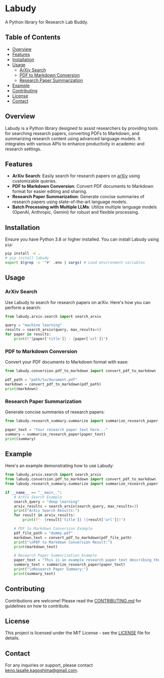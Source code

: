 # Labudy

A Python library for Research Lab Buddy.

## Table of Contents

- [Overview](#overview)
- [Features](#features)
- [Installation](#installation)
- [Usage](#usage)
  - [ArXiv Search](#arxiv-search)
  - [PDF to Markdown Conversion](#pdf-to-markdown-conversion)
  - [Research Paper Summarization](#research-paper-summarization)
- [Example](#example)
- [Contributing](#contributing)
- [License](#license)
- [Contact](#contact)

## Overview

Labudy is a Python library designed to assist researchers by providing tools for searching research papers, converting PDFs to Markdown, and summarizing research content using advanced language models. It integrates with various APIs to enhance productivity in academic and research settings.

## Features

- **ArXiv Search**: Easily search for research papers on [arXiv](https://arxiv.org/) using customizable queries.
- **PDF to Markdown Conversion**: Convert PDF documents to Markdown format for easier editing and sharing.
- **Research Paper Summarization**: Generate concise summaries of research papers using state-of-the-art language models.
- **Batch Processing with Multiple LLMs**: Utilize multiple language models (OpenAI, Anthropic, Gemini) for robust and flexible processing.

## Installation

Ensure you have Python 3.8 or higher installed. You can install Labudy using `pip`:

```bash
pip install -e .
# pip install labudy
export $(grep -v '^#' .env | xargs) # Load environment variables
```

## Usage

### ArXiv Search

Use Labudy to search for research papers on arXiv. Here's how you can perform a search:

```python
from labudy.arxiv.search import search_arxiv

query = "machine learning"
results = search_arxiv(query, max_results=5)
for paper in results:
    print(f"{paper['title']} - {paper['url']}")
```

### PDF to Markdown Conversion

Convert your PDF documents to Markdown format with ease:

```python
from labudy.conversion.pdf_to_markdown import convert_pdf_to_markdown

pdf_path = "path/to/document.pdf"
markdown = convert_pdf_to_markdown(pdf_path)
print(markdown)
```

### Research Paper Summarization

Generate concise summaries of research papers:

```python
from labudy.research_summary.summarize import summarize_research_paper

paper_text = "Your research paper text here..."
summary = summarize_research_paper(paper_text)
print(summary)
```

## Example

Here's an example demonstrating how to use Labudy:

```python
from labudy.arxiv.search import search_arxiv
from labudy.conversion.pdf_to_markdown import convert_pdf_to_markdown
from labudy.research_summary.summarize import summarize_research_paper

if __name__ == "__main__":
    # ArXiv Search Example
    search_query = "deep learning"
    arxiv_results = search_arxiv(search_query, max_results=3)
    print("ArXiv Search Results:")
    for result in arxiv_results:
        print(f"- {result['title']} ({result['url']})")

    # PDF to Markdown Conversion Example
    pdf_file_path = "dummy.pdf"
    markdown_text = convert_pdf_to_markdown(pdf_file_path)
    print("\nPDF to Markdown Conversion Result:")
    print(markdown_text)

    # Research Paper Summarization Example
    paper_text = "This is an example research paper text describing the use of large language models in natural language processing..."
    summary_text = summarize_research_paper(paper_text)
    print("\nResearch Paper Summary:")
    print(summary_text)
```

## Contributing

Contributions are welcome! Please read the [CONTRIBUTING.md](CONTRIBUTING.md) for guidelines on how to contribute.

## License

This project is licensed under the MIT License - see the [LICENSE](LICENSE) file for details.

## Contact

For any inquiries or support, please contact [keno.lasalle.kagoshima@gmail.com](mailto:keno.lasalle.kagoshima@gmail.com).